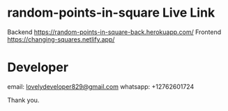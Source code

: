 # random-points-in-square Live Link
Backend   https://random-points-in-square-back.herokuapp.com/
Frontend  https://changing-squares.netlify.app/

# Developer
email: lovelydeveloper829@gmail.com
whatsapp: +12762601724

Thank you.